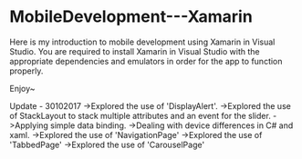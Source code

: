 # MobileDevelopment---Xamarin

Here is my introduction to mobile development using Xamarin in Visual Studio. You are required to install Xamarin in Visual Studio with the appropriate dependencies and emulators in order for the app to function properly.

Enjoy~



Update - 30102017
->Explored the use of 'DisplayAlert'.
->Explored the use of StackLayout to stack multiple attributes and an event for the slider.
->Applying simple data binding.
->Dealing with device differences in C# and xaml.
->Explored the use of 'NavigationPage'
->Explored the use of 'TabbedPage'
->Explored the use of 'CarouselPage'
